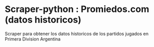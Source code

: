 # Scraper-python : Promiedos.com (datos historicos)
Scraper para obtener los datos historicos de los partidos jugados en Primera Division Argentina
